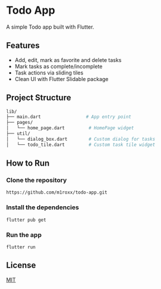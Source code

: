# Todo App

A simple Todo app built with Flutter.
## Features

- Add, edit, mark as favorite and delete tasks
- Mark tasks as complete/incomplete
- Task actions via sliding tiles
- Clean UI with Flutter Slidable package

## Project Structure

```bash
lib/
├── main.dart                 # App entry point
├── pages/
│   └── home_page.dart         # HomePage widget
├── util/
│   └── dialog_box.dart        # Custom dialog for tasks
│   └── todo_tile.dart         # Custom task tile widget
```

## How to Run

### Clone the repository

<pre><code>https://github.com/m1roxx/todo-app.git</code></pre>

### Install the dependencies

<pre><code>flutter pub get</code></pre>

### Run the app

<pre><code>flutter run</code></pre>

## License

[MIT](https://choosealicense.com/licenses/mit/)
